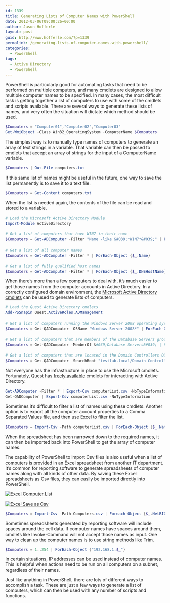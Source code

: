 ```yaml
---
id: 1339
title: Generating Lists of Computer Names with PowerShell
date: 2012-03-06T09:00:26+00:00
author: Jason Hofferle
layout: post
guid: http://www.hofferle.com/?p=1339
permalink: /generating-lists-of-computer-names-with-powershell/
categories:
  - PowerShell
tags:
  - Active Directory
  - PowerShell
---
```

PowerShell is particularly good for automating tasks that need to be performed on multiple computers, and many cmdlets are designed to allow multiple computer names to be specified. In many cases, the most difficult task is getting together a list of computers to use with some of the cmdlets and scripts available. There are several ways to generate these lists of names, and very often the situation will dictate which method should be used.

```powershell
$Computers = "Computer01","Computer02","Computer03"
Get-WmiObject -Class Win32_OperatingSystem -ComputerName $Computers
```

The simplest way is to manually type names of computers to generate an array of text strings in a variable. That variable can then be passed to cmdlets that accept an array of strings for the input of a ComputerName variable.

```powershell
$Computers | Out-File computers.txt
```

If this same list of names might be useful in the future, one way to save the list permanently is to save it to a text file.

```powershell
$Computers = Get-Content computers.txt
```

When the list is needed again, the contents of the file can be read and stored to a variable.

```powershell
# Load the Microsoft Active Directory Module
Import-Module ActiveDirectory

# Get a list of computers that have WIN7 in their name
$Computers = Get-ADComputer -Filter "Name -like &#039;*WIN7*&#039;" | ForEach-Object {$_.Name}

# Get a list of all computer names
$Computers = Get-ADComputer -Filter * | ForEach-Object {$_.Name}

# Get a list of fully qualified host names
$Computers = Get-ADComputer -Filter * | ForEach-Object {$_.DNSHostName}
```

When there&#8217;s more than a few computers to deal with, it&#8217;s much easier to get those names from the computer accounts in Active Directory. In a correctly configured domain environment, the <a href="http://technet.microsoft.com/en-us/library/dd378937(v=ws.10).aspx" title="Active Directory Administration with Windows PowerShell" target="_blank">Microsoft Active Directory cmdlets</a> can be used to generate lists of computers.

```powershell
# Load the Quest Active Directory cmdlets
Add-PSSnapin Quest.ActiveRoles.ADManagement

# Get a list of computers running the Windows Server 2008 operating system
$Computers = Get-QADComputer -OSName "Windows Server 2008*" | ForEach-Object {$_.Name}

# Get a list of computers that are members of the Database Servers group
$Computers = Get-QADComputer -MemberOf &#039;Database Servers&#039; | ForEach-Object {$_.Name}

# Get a list of computers that are located in the Domain Controllers OU
$Computers = Get-QADComputer -SearchRoot "testlab.local/Domain Controllers" | ForEach-Object {$_.Name}
```

Not everyone has the infrastructure in place to use the Microsoft cmdlets. Fortunately, Quest has <a href="http://www.quest.com/powershell/activeroles-server.aspx" title="ActiveRoles Management Shell for Active Directory" target="_blank">freely available</a> cmdlets for interacting with Active Directory.

```powershell
Get-ADComputer -Filter * | Export-Csv computerList.csv -NoTypeInformation
Get-QADComputer | Export-Csv computerList.csv -NoTypeInformation
```

Sometimes it&#8217;s difficult to filter a list of names using these cmdlets. Another option is to export all the computer account properties to a Comma Separated Values file, and then use Excel to filter the list.

```powershell
$Computers = Import-Csv -Path computerList.csv | ForEach-Object {$_.Name}
```

When the spreadsheet has been narrowed down to the required names, it can then be imported back into PowerShell to get the array of computer names.

The capability of PowerShell to import Csv files is also useful when a list of computers is provided in an Excel spreadsheet from another IT department. It&#8217;s common for reporting software to generate spreadsheets of computer names along with all kinds of other data. By saving these Excel spreadsheets as Csv files, they can easily be imported directly into PowerShell.

[<img src="/assets/img/Excel_ComputerList.png" alt="Excel Computer List" title="Excel_ComputerList" width="640" height="551" class="alignnone size-full wp-image-1344" srcset="/assets/img/Excel_ComputerList.png 640w, /assets/img/Excel_ComputerList-150x129.png 150w, /assets/img/Excel_ComputerList-300x258.png 300w, /assets/img/Excel_ComputerList-557x480.png 557w" sizes="(max-width: 640px) 100vw, 640px" />](/assets/img/Excel_ComputerList.png)

[<img src="/assets/img/Excel_SaveAsCsv.png" alt="Excel Save as Csv" title="Excel_SaveAsCsv" width="640" height="472" class="alignnone size-full wp-image-1345" srcset="/assets/img/Excel_SaveAsCsv.png 640w, /assets/img/Excel_SaveAsCsv-150x110.png 150w, /assets/img/Excel_SaveAsCsv-300x221.png 300w" sizes="(max-width: 640px) 100vw, 640px" />](/assets/img/Excel_SaveAsCsv.png)

```powershell
$Computers = Import-Csv -Path Computers.csv | Foreach-Object {$_.NetBIOSName.Trim()}
```

Sometimes spreadsheets generated by reporting software will include spaces around the cell data. If computer names have spaces around them, cmdlets like Invoke-Command will not accept those names as input. One way to clean up the computer names is to use string methods like Trim.

```powershell
$Computers = 1..254 | ForEach-Object {"192.168.1.$_"}
```

In certain situations, IP addresses can be used instead of computer names. This is helpful when actions need to be run on all computers on a subnet, regardless of their names.

Just like anything in PowerShell, there are lots of different ways to accomplish a task. These are just a few ways to generate a list of computers, which can then be used with any number of scripts and functions.